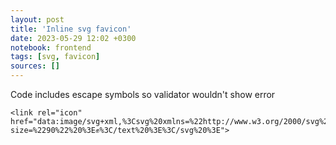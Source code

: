 ```yaml
---
layout: post
title: 'Inline svg favicon'
date: 2023-05-29 12:02 +0300
notebook: frontend
tags: [svg, favicon]
sources: []
---
```

Code includes escape symbols so validator wouldn't show error
```
<link rel="icon" 
href="data:image/svg+xml,%3Csvg%20xmlns=%22http://www.w3.org/2000/svg%22%20viewBox=%220%200%20100%20100%22%20%3E%3Ctext%20y=%22.9em%22%20font-size=%2290%22%20%3E✊%3C/text%20%3E%3C/svg%20%3E">

```
